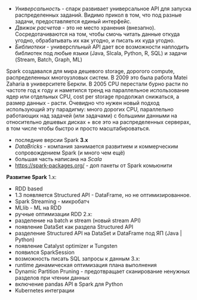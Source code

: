 * *Универсальность* - спарк развивает универсальное API для запуска распределенных заданий. Видимо прикол в том, что под разные задачи, предоставляется единый интерфейс.
* *Движок расчетов* - это не место хранения (внезапно). Сосредотачиваются на том, чтобы смочь читать данные откуда угодно, обрабатывать их как угодно, и писать их куда угодно.
* *Библиотеки* -  универспльный API дает все возможности наплодить библиотек под любые языки (Java, Slcala, Python, R, SQL) и задачи (Stream, Batch, Graph, ML)

Spark создавался для мира дешевого storage, дорогого compute, распределенных многоузловых систем. В 2009 это была работа Matei Zaharia в университете Беркли. В 2005 CPU перестали бурно расти по частоте год к году и наметился тренд на параллельное использование ядер или отдельных CPU, cost per storage продолжал снижаться, а размер данных - расти. Очевидно что нужен новый подход использующий эту парадигму: много дорогих CPU, параллельно работающих над задачей (или задачами) с большими данными на относительно дешевых дисках + все это на распределенных серверах, в том числе чтобы быстро и просто масштабироваться.

* последние версии Spark **3.x**
* *DataBricks* - компания занимается развитием и коммерческим сопровождением Spark (и много чем ещё)
* большая часть написана на *Scala*
* https://spark-packages.org/ - доп пакеты от Spark комьюнити

**Развитие Spark**
1.x: 
* RDD based
* 1.3 появляется Structured API -  DataFrame, но не оптимизированное.
* Spark Streaming - микробатч 
* MLlib - ML на RDD
* ручные оптимизации RDD 
2.x: 
* разделение на batch и stream (новый stream API)
* появление DataSet как раздела Structured API
* разделение Structured API на DataSet и DataFrame под ЯП (Java | Python)
* появление Catalyst optimizer и Tungsten
* появился SparkSession
* возможность писать SQL запросы к данным
3.x: 
* runtime динамическая оптимизация плана выполнения
* Dynamic Partition Pruning - предотвращает сканирование ненужных разделов при чтении данных
* включение pandas API в Spark для Python
* Kubernetes интеграции


